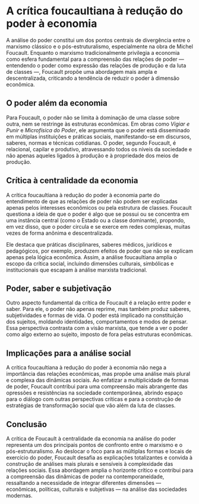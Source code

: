 # A crítica foucaultiana à redução do poder à economia

A análise do poder constitui um dos pontos centrais de divergência entre o marxismo clássico e o pós-estruturalismo, especialmente na obra de Michel Foucault. Enquanto o marxismo tradicionalmente privilegia a economia como esfera fundamental para a compreensão das relações de poder — entendendo o poder como expressão das relações de produção e da luta de classes —, Foucault propõe uma abordagem mais ampla e descentralizada, criticando a tendência de reduzir o poder à dimensão econômica.

## O poder além da economia

Para Foucault, o poder não se limita à dominação de uma classe sobre outra, nem se restringe às estruturas econômicas. Em obras como *Vigiar e Punir* e *Microfísica do Poder*, ele argumenta que o poder está disseminado em múltiplas instituições e práticas sociais, manifestando-se em discursos, saberes, normas e técnicas cotidianas. O poder, segundo Foucault, é relacional, capilar e produtivo, atravessando todos os níveis da sociedade e não apenas aqueles ligados à produção e à propriedade dos meios de produção.

## Crítica à centralidade da economia

A crítica foucaultiana à redução do poder à economia parte do entendimento de que as relações de poder não podem ser explicadas apenas pelos interesses econômicos ou pela estrutura de classes. Foucault questiona a ideia de que o poder é algo que se possui ou se concentra em uma instância central (como o Estado ou a classe dominante), propondo, em vez disso, que o poder circula e se exerce em redes complexas, muitas vezes de forma anônima e descentralizada.

Ele destaca que práticas disciplinares, saberes médicos, jurídicos e pedagógicos, por exemplo, produzem efeitos de poder que não se explicam apenas pela lógica econômica. Assim, a análise foucaultiana amplia o escopo da crítica social, incluindo dimensões culturais, simbólicas e institucionais que escapam à análise marxista tradicional.

## Poder, saber e subjetivação

Outro aspecto fundamental da crítica de Foucault é a relação entre poder e saber. Para ele, o poder não apenas reprime, mas também produz saberes, subjetividades e formas de vida. O poder está implicado na constituição dos sujeitos, moldando identidades, comportamentos e modos de pensar. Essa perspectiva contrasta com a visão marxista, que tende a ver o poder como algo externo ao sujeito, imposto de fora pelas estruturas econômicas.

## Implicações para a análise social

A crítica foucaultiana à redução do poder à economia não nega a importância das relações econômicas, mas propõe uma análise mais plural e complexa das dinâmicas sociais. Ao enfatizar a multiplicidade de formas de poder, Foucault contribui para uma compreensão mais abrangente das opressões e resistências na sociedade contemporânea, abrindo espaço para o diálogo com outras perspectivas críticas e para a construção de estratégias de transformação social que vão além da luta de classes.

## Conclusão

A crítica de Foucault à centralidade da economia na análise do poder representa um dos principais pontos de confronto entre o marxismo e o pós-estruturalismo. Ao deslocar o foco para as múltiplas formas e locais de exercício do poder, Foucault desafia as explicações totalizantes e convida à construção de análises mais plurais e sensíveis à complexidade das relações sociais. Essa abordagem amplia o horizonte crítico e contribui para a compreensão das dinâmicas de poder na contemporaneidade, ressaltando a necessidade de integrar diferentes dimensões — econômicas, políticas, culturais e subjetivas — na análise das sociedades modernas.